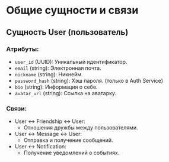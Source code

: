 # Общие сущности и связи

## Сущность User (пользователь)

### Атрибуты:
- `user_id` (UUID): Уникальный идентификатор.
- `email` (string): Электронная почта.
- `nickname` (string): Никнейм.
- `password_hash` (string): Хэш пароля. (только в Auth Service)
- `bio` (string): Информация о себе.
- `avatar_url` (string): Ссылка на аватарку.

### Связи:
- User ↔ Friendship ↔ User:
  - Отношения дружбы между пользователями.
- User ↔ Message ↔ User:
  - Отправка и получение сообщений.
- User ↔ Notification:
  - Получение уведомлений о событиях.